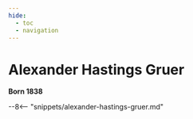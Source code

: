 ```yaml
---
hide:
  - toc
  - navigation 
---
```


# Alexander Hastings Gruer 

**Born 1838**

--8<-- "snippets/alexander-hastings-gruer.md"
